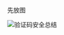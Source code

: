 先放图

![验证码安全总结](https://github.com/bloodzer0/Enterprise_Security_Build--Open_Source/raw/master/Application%20Security/Vulnerability/img/%E9%AA%8C%E8%AF%81%E7%A0%81%E5%AE%89%E5%85%A8.png)
